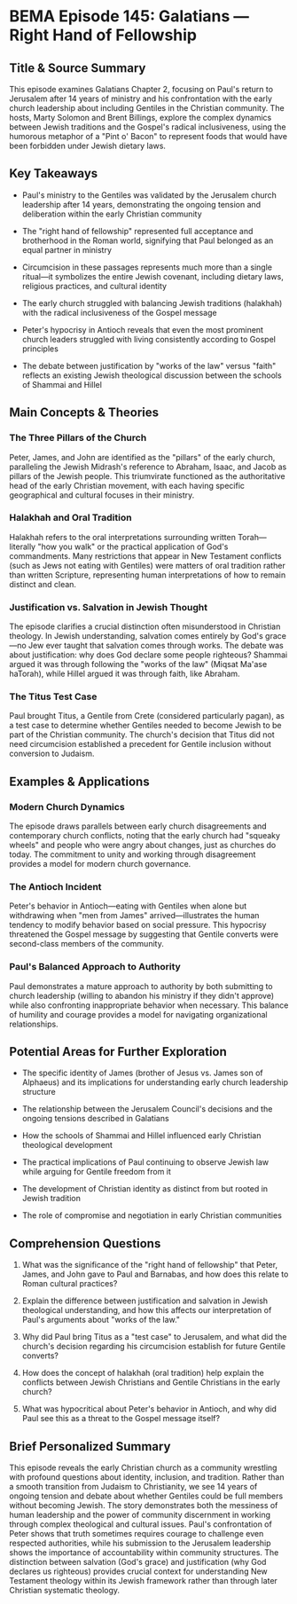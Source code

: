 # BEMA Episode 145: Galatians — Right Hand of Fellowship

## Title & Source Summary

This episode examines Galatians Chapter 2, focusing on Paul's return to Jerusalem after 14 years of ministry and his confrontation with the early church leadership about including Gentiles in the Christian community. The hosts, Marty Solomon and Brent Billings, explore the complex dynamics between Jewish traditions and the Gospel's radical inclusiveness, using the humorous metaphor of a "Pint o' Bacon" to represent foods that would have been forbidden under Jewish dietary laws.

## Key Takeaways

- Paul's ministry to the Gentiles was validated by the Jerusalem church leadership after 14 years, demonstrating the ongoing tension and deliberation within the early Christian community

- The "right hand of fellowship" represented full acceptance and brotherhood in the Roman world, signifying that Paul belonged as an equal partner in ministry

- Circumcision in these passages represents much more than a single ritual—it symbolizes the entire Jewish covenant, including dietary laws, religious practices, and cultural identity

- The early church struggled with balancing Jewish traditions (halakhah) with the radical inclusiveness of the Gospel message

- Peter's hypocrisy in Antioch reveals that even the most prominent church leaders struggled with living consistently according to Gospel principles

- The debate between justification by "works of the law" versus "faith" reflects an existing Jewish theological discussion between the schools of Shammai and Hillel

## Main Concepts & Theories

### The Three Pillars of the Church

Peter, James, and John are identified as the "pillars" of the early church, paralleling the Jewish Midrash's reference to Abraham, Isaac, and Jacob as pillars of the Jewish people. This triumvirate functioned as the authoritative head of the early Christian movement, with each having specific geographical and cultural focuses in their ministry.

### Halakhah and Oral Tradition

Halakhah refers to the oral interpretations surrounding written Torah—literally "how you walk" or the practical application of God's commandments. Many restrictions that appear in New Testament conflicts (such as Jews not eating with Gentiles) were matters of oral tradition rather than written Scripture, representing human interpretations of how to remain distinct and clean.

### Justification vs. Salvation in Jewish Thought

The episode clarifies a crucial distinction often misunderstood in Christian theology. In Jewish understanding, salvation comes entirely by God's grace—no Jew ever taught that salvation comes through works. The debate was about justification: why does God declare some people righteous? Shammai argued it was through following the "works of the law" (Miqsat Ma'ase haTorah), while Hillel argued it was through faith, like Abraham.

### The Titus Test Case

Paul brought Titus, a Gentile from Crete (considered particularly pagan), as a test case to determine whether Gentiles needed to become Jewish to be part of the Christian community. The church's decision that Titus did not need circumcision established a precedent for Gentile inclusion without conversion to Judaism.

## Examples & Applications

### Modern Church Dynamics

The episode draws parallels between early church disagreements and contemporary church conflicts, noting that the early church had "squeaky wheels" and people who were angry about changes, just as churches do today. The commitment to unity and working through disagreement provides a model for modern church governance.

### The Antioch Incident

Peter's behavior in Antioch—eating with Gentiles when alone but withdrawing when "men from James" arrived—illustrates the human tendency to modify behavior based on social pressure. This hypocrisy threatened the Gospel message by suggesting that Gentile converts were second-class members of the community.

### Paul's Balanced Approach to Authority

Paul demonstrates a mature approach to authority by both submitting to church leadership (willing to abandon his ministry if they didn't approve) while also confronting inappropriate behavior when necessary. This balance of humility and courage provides a model for navigating organizational relationships.

## Potential Areas for Further Exploration

- The specific identity of James (brother of Jesus vs. James son of Alphaeus) and its implications for understanding early church leadership structure

- The relationship between the Jerusalem Council's decisions and the ongoing tensions described in Galatians

- How the schools of Shammai and Hillel influenced early Christian theological development

- The practical implications of Paul continuing to observe Jewish law while arguing for Gentile freedom from it

- The development of Christian identity as distinct from but rooted in Jewish tradition

- The role of compromise and negotiation in early Christian communities

## Comprehension Questions

1. What was the significance of the "right hand of fellowship" that Peter, James, and John gave to Paul and Barnabas, and how does this relate to Roman cultural practices?

2. Explain the difference between justification and salvation in Jewish theological understanding, and how this affects our interpretation of Paul's arguments about "works of the law."

3. Why did Paul bring Titus as a "test case" to Jerusalem, and what did the church's decision regarding his circumcision establish for future Gentile converts?

4. How does the concept of halakhah (oral tradition) help explain the conflicts between Jewish Christians and Gentile Christians in the early church?

5. What was hypocritical about Peter's behavior in Antioch, and why did Paul see this as a threat to the Gospel message itself?

## Brief Personalized Summary

This episode reveals the early Christian church as a community wrestling with profound questions about identity, inclusion, and tradition. Rather than a smooth transition from Judaism to Christianity, we see 14 years of ongoing tension and debate about whether Gentiles could be full members without becoming Jewish. The story demonstrates both the messiness of human leadership and the power of community discernment in working through complex theological and cultural issues. Paul's confrontation of Peter shows that truth sometimes requires courage to challenge even respected authorities, while his submission to the Jerusalem leadership shows the importance of accountability within community structures. The distinction between salvation (God's grace) and justification (why God declares us righteous) provides crucial context for understanding New Testament theology within its Jewish framework rather than through later Christian systematic theology.
